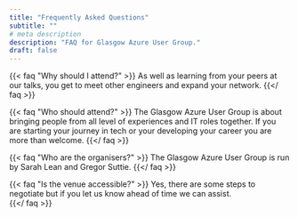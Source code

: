 ```yaml
---
title: "Frequently Asked Questions"
subtitle: ""
# meta description
description: "FAQ for Glasgow Azure User Group."
draft: false
---
```



{{< faq "Why should I attend?" >}}
As well as learning from your peers at our talks, you get to meet other engineers and expand your network.
{{</ faq >}}

{{< faq "Who should attend?" >}}
The Glasgow Azure User Group is about bringing people from all level of experiences and IT roles together.  If you are starting your journey in tech or your developing your career you are more than welcome. 
{{</ faq >}}

{{< faq "Who are the organisers?" >}}
The Glasgow Azure User Group is run by Sarah Lean and Gregor Suttie. 
{{</ faq >}}

{{< faq "Is the venue accessible?" >}}
Yes, there are some steps to negotiate but if you let us know ahead of time we can assist.  
{{</ faq >}}